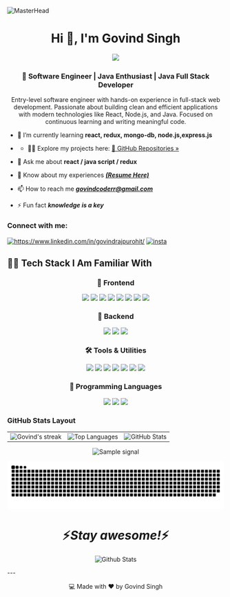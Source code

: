![MasterHead](https://www.pramukhdigital.com/wp-content/uploads/2018/07/New-PNC-Animated-Banners.gif)
<h1 align="center">Hi 👋, I'm Govind Singh</h1>

<div align="center">
 <img src="https://readme-typing-svg.herokuapp.com/?lines=Full+Stack+Developer;Java+%7C+Python+Programmer;React+%7C+Java+Stack+Learner;Problem+Solver;Self+Motivated;&center=true&color=cyan" />
</div>

<h3 align="center">🚀 Software Engineer | Java Enthusiast | Java Full Stack Developer</h3>

<p align="center">
Entry-level software engineer with hands-on experience in full-stack web development. Passionate about building clean and efficient applications with modern technologies like React, Node.js, and Java. Focused on continuous learning and writing meaningful code.
</p>



- 🌱 I’m currently learning **react, redux, mongo-db, node.js,express.js**

- - 👨‍💻 Explore my projects here: [📂 GitHub Repositories »](https://github.com/Govindcoderr?tab=repositories)

- 💬 Ask me about **react / java script / redux**

- 📄 Know about my experiences ***[(Resume Here)]()***

- 📫 How to reach me ***govindcoderr@gmail.com***

- ⚡ Fun fact ***knowledge is a key***

<h3 align="left">Connect with me:</h3>
<p align="left">
<a href="https://linkedin.com/in/https://www.linkedin.com/in/govindrajpurohit/" target="blank"><img align="center" src="https://raw.githubusercontent.com/rahuldkjain/github-profile-readme-generator/master/src/images/icons/Social/linked-in-alt.svg" alt="https://www.linkedin.com/in/govindrajpurohit/" height="30" width="40" /></a>
<a href="https://instagram.com/govii_raj" target="blank"><img align="center" src="https://raw.githubusercontent.com/rahuldkjain/github-profile-readme-generator/master/src/images/icons/Social/instagram.svg" alt="insta" height="30" width="40" /></a>
</p>



## 👨‍💻 Tech Stack I Am Familiar With

<div align="center">

### 🚀 Frontend

<img src="https://img.shields.io/badge/HTML-E34F26?logo=html5&logoColor=white&style=for-the-badge" />
<img src="https://img.shields.io/badge/CSS3-1572B6?logo=css3&logoColor=white&style=for-the-badge" />
<img src="https://img.shields.io/badge/JavaScript-F7DF1E?logo=javascript&logoColor=black&style=for-the-badge" />
<img src="https://img.shields.io/badge/React-61DAFB?logo=react&logoColor=black&style=for-the-badge" />
<img src="https://img.shields.io/badge/Redux-764ABC?logo=redux&logoColor=white&style=for-the-badge" />
<img src="https://img.shields.io/badge/TailwindCSS-06B6D4?logo=tailwindcss&logoColor=white&style=for-the-badge" />
<img src="https://img.shields.io/badge/Chakra%20UI-319795?logo=chakraui&logoColor=white&style=for-the-badge" />
<img src="https://img.shields.io/badge/React Router-CA4245?logo=react-router&logoColor=white&style=for-the-badge" />

<br/>

### 💾 Backend

<img src="https://img.shields.io/badge/Java-007396?logo=java&logoColor=white&style=for-the-badge" />
<img src="https://img.shields.io/badge/Spring%20Boot-6DB33F?logo=spring-boot&logoColor=white&style=for-the-badge" />
<img src="https://img.shields.io/badge/Hibernate-59666C?logo=hibernate&logoColor=white&style=for-the-badge" />

<br/>

### 🛠 Tools & Utilities

<img src="https://img.shields.io/badge/Git-F05032?logo=git&logoColor=white&style=for-the-badge" />
<img src="https://img.shields.io/badge/GitHub-181717?logo=github&logoColor=white&style=for-the-badge" />
<img src="https://img.shields.io/badge/NPM-CB3837?logo=npm&logoColor=white&style=for-the-badge" />
<img src="https://img.shields.io/badge/Postman-FF6C37?logo=postman&logoColor=white&style=for-the-badge" />
<img src="https://img.shields.io/badge/MySQL-4479A1?logo=mysql&logoColor=white&style=for-the-badge" />
<img src="https://img.shields.io/badge/Babel-F9DC3E?logo=babel&logoColor=black&style=for-the-badge" />
<img src="https://img.shields.io/badge/Canva-00C4CC?logo=canva&logoColor=white&style=for-the-badge" />

<br/>

### 🧠 Programming Languages

<img src="https://img.shields.io/badge/Java-007396?logo=java&logoColor=white&style=for-the-badge" />
<img src="https://img.shields.io/badge/Python-3776AB?logo=python&logoColor=white&style=for-the-badge" />
<img src="https://img.shields.io/badge/TypeScript-3178C6?logo=typescript&logoColor=white&style=for-the-badge" />

</div>

### GitHub Stats Layout
<table>
  <tr>
    <td>
      <img title="🔥 GitHub Streak" alt="Govind's streak"
        src="https://github-readme-streak-stats.herokuapp.com/?user=Govindcoderr&theme=black-ice&hide_border=true&stroke=0000&background=0D1117"
        width="450" />
    </td>
    <td>
      <img alt="Top Languages"
        src="https://github-readme-stats.vercel.app/api/top-langs/?username=Govindcoderr&layout=compact&theme=github_dark&hide_border=true"
        width="500" />
    </td>
    <td>
      <img alt="GitHub Stats"
        src="https://github-readme-stats.vercel.app/api?username=Govindcoderr&show_icons=true&theme=dark&hide_border=true"
        width="500" />
    </td>
  </tr>
</table>





<div align="center">

<p align="center"> 
  <img src="https://github.com/ma-shamshiri/Human-Activity-Recognition/blob/main/images/Signal.gif?raw=true" alt="Sample signal" width="80%" height="50%" />
</p>
</div>

<div align="center">
 <picture>
  <source
    media="(prefers-color-scheme: dark)"
    srcset="https://raw.githubusercontent.com/platane/snk/output/github-contribution-grid-snake-dark.svg"
  />
  <source
    media="(prefers-color-scheme: light)"
    srcset="https://raw.githubusercontent.com/platane/snk/output/github-contribution-grid-snake.svg"
  />
  <img
    alt="github contribution grid snake animation"
    src="https://raw.githubusercontent.com/platane/snk/output/github-contribution-grid-snake.svg"
  />
</picture>
</div>
<h1 align='center'>⚡️<i>Stay awesome!</i>⚡️</h1>

<p align="center">
        <img src="https://raw.githubusercontent.com/mayhemantt/mayhemantt/Update/svg/Bottom.svg" alt="Github Stats" />
</p>
---
<p align="center">💻 Made with ❤️ by Govind Singh</p>




    
